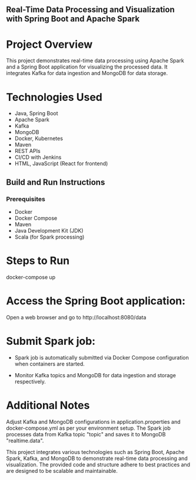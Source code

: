 ## Real-Time Data Processing and Visualization with Spring Boot and Apache Spark

# Project Overview

This project demonstrates real-time data processing using Apache Spark and a Spring Boot application for visualizing the processed data. It integrates Kafka for data ingestion and MongoDB for data storage.

# Technologies Used

- Java, Spring Boot
- Apache Spark
- Kafka
- MongoDB
- Docker, Kubernetes
- Maven
- REST APIs
- CI/CD with Jenkins
- HTML, JavaScript (React for frontend)


## Build and Run Instructions

### Prerequisites
- Docker
- Docker Compose
- Maven
- Java Development Kit (JDK)
- Scala (for Spark processing)

# Steps to Run
docker-compose up

# Access the Spring Boot application:
Open a web browser and go to http://localhost:8080/data

# Submit Spark job:
- Spark job is automatically submitted via Docker Compose configuration when containers are started.

- Monitor Kafka topics and MongoDB for data ingestion and storage respectively.

# Additional Notes
Adjust Kafka and MongoDB configurations in application.properties and docker-compose.yml as per your environment setup.
The Spark job processes data from Kafka topic "topic" and saves it to MongoDB "realtime.data".

This project integrates various technologies such as Spring Boot, Apache Spark, Kafka, and MongoDB to demonstrate real-time data processing and visualization. The provided code and structure adhere to best practices and are designed to be scalable and maintainable.
